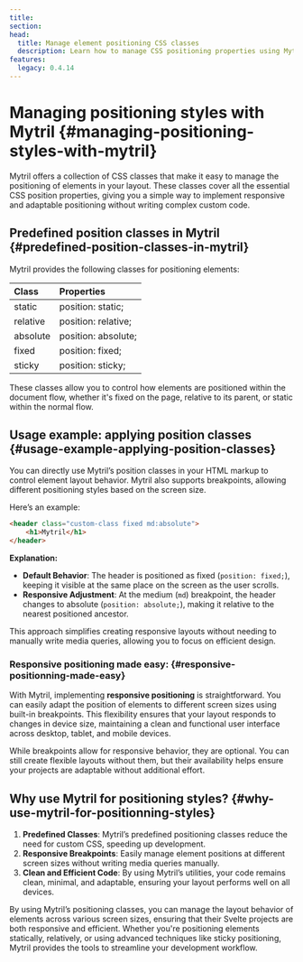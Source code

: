 ```yaml
---
title:
section:
head:
  title: Manage element positioning CSS classes
  description: Learn how to manage CSS positioning properties using Mytril’s predefined classes. Simplify responsive layouts in your Svelte project with Mytril’s positioning utilities.
features:
  legacy: 0.4.14
---
```


# Managing positioning styles with Mytril {#managing-positioning-styles-with-mytril}

Mytril offers a collection of CSS classes that make it easy to manage the positioning of elements in your layout. These classes cover all the essential CSS position properties, giving you a simple way to implement responsive and adaptable positioning without writing complex custom code.

## Predefined position classes in Mytril {#predefined-position-classes-in-mytril}

Mytril provides the following classes for positioning elements:

| Class    | Properties          |
| :------- | :------------------ |
| static   | position: static;   |
| relative | position: relative; |
| absolute | position: absolute; |
| fixed    | position: fixed;    |
| sticky   | position: sticky;   |

These classes allow you to control how elements are positioned within the document flow, whether it's fixed on the page, relative to its parent, or static within the normal flow.

## Usage example: applying position classes {#usage-example-applying-position-classes}

You can directly use Mytril’s position classes in your HTML markup to control element layout behavior. Mytril also supports breakpoints, allowing different positioning styles based on the screen size.

Here’s an example:

```html
<header class="custom-class fixed md:absolute">
	<h1>Mytril</h1>
</header>
```

**Explanation:**

- **Default Behavior**: The header is positioned as fixed (`position: fixed;`), keeping it visible at the same place on the screen as the user scrolls.
- **Responsive Adjustment**: At the medium (`md`) breakpoint, the header changes to absolute (`position: absolute;`), making it relative to the nearest positioned ancestor.

This approach simplifies creating responsive layouts without needing to manually write media queries, allowing you to focus on efficient design.

### Responsive positioning made easy: {#responsive-positionning-made-easy}

With Mytril, implementing **responsive positioning** is straightforward. You can easily adapt the position of elements to different screen sizes using built-in breakpoints. This flexibility ensures that your layout responds to changes in device size, maintaining a clean and functional user interface across desktop, tablet, and mobile devices.

While breakpoints allow for responsive behavior, they are optional. You can still create flexible layouts without them, but their availability helps ensure your projects are adaptable without additional effort.

## Why use Mytril for positioning styles? {#why-use-mytril-for-positionning-styles}

1. **Predefined Classes**: Mytril’s predefined positioning classes reduce the need for custom CSS, speeding up development.
2. **Responsive Breakpoints**: Easily manage element positions at different screen sizes without writing media queries manually.
3. **Clean and Efficient Code**: By using Mytril’s utilities, your code remains clean, minimal, and adaptable, ensuring your layout performs well on all devices.

By using Mytril’s positioning classes, you can manage the layout behavior of elements across various screen sizes, ensuring that their Svelte projects are both responsive and efficient. Whether you're positioning elements statically, relatively, or using advanced techniques like sticky positioning, Mytril provides the tools to streamline your development workflow.
